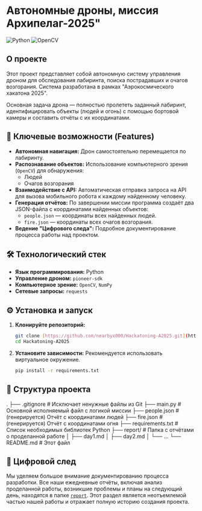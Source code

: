 # **Автономные дроны, миссия Архипелаг-2025"**

![Python](https://img.shields.io/badge/python-3.9%2B-blue.svg)
![OpenCV](https://img.shields.io/badge/OpenCV-4.5-green.svg)

## **О проекте**

Этот проект представляет собой автономную систему управления дроном для обследования лабиринта, поиска пострадавших и очагов возгорания. Система разработана в рамках "Аэрокосмического хакатона 2025".

Основная задача дрона — полностью пролететь заданный лабиринт, идентифицировать объекты (людей и огонь) с помощью бортовой камеры и составить отчёты с их координатами.

## **🚀 Ключевые возможности (Features)**

* **Автономная навигация:** Дрон самостоятельно перемещается по лабиринту.
* **Распознавание объектов:** Использование компьютерного зрения (`OpenCV`) для обнаружения:
    * Людей
    * Очагов возгорания
* **Взаимодействие с API:** Автоматическая отправка запроса на API для вызова мобильного робота к каждому найденному человеку.
* **Генерация отчётов:** По завершении миссии программа создаёт два JSON-файла с координатами найденных объектов:
    * `people.json` — координаты всех найденных людей.
    * `fire.json` — координаты всех очагов возгорания.
* **Ведение "Цифрового следа":** Подробное документирование процесса работы над проектом.

## **🛠️ Технологический стек**

* **Язык программирования:** Python
* **Управление дроном:** `pioneer-sdk`
* **Компьютерное зрение:** `OpenCV`, `NumPy`
* **Сетевые запросы:** `requests`

## **⚙️ Установка и запуск**

1.  **Клонируйте репозиторий:**
    ```bash
    git clone [https://github.com/nearbyx000/Hackatoning-A2025.git](https://github.com/nearbyx000/Hackatoning-A2025.git)
    cd Hackatoning-A2025
    ```

2.  **Установите зависимости:**
    Рекомендуется использовать виртуальное окружение.
    ```bash
    pip install -r requirements.txt
    ```
    
## **📁 Структура проекта**
.
├── .gitignore          # Исключает ненужные файлы из Git
├── main.py             # Основной исполняемый файл с логикой миссии
├── people.json         # (генерируется) Отчёт с координатами людей
├── fire.json           # (генерируется) Отчёт с координатами огня
├── requirements.txt    # Список необходимых библиотек Python
├── report/             # Папка с отчётами о проделанной работе
│   ├── day1.md
│   ├── day2.md
│   └── ...
└── README.md           # Этот файл
## **📝 Цифровой след**

Мы уделяем большое внимание документированию процесса разработки. Все наши ежедневные отчёты, включая анализ проделанной работы, возникшие проблемы и планы на следующий день, находятся в папке [`report`](./report/). Этот раздел является неотъемлемой частью нашей работы и отражает полную историю создания проекта.
